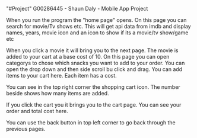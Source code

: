 "#Project" G00286445 - Shaun Daly - Mobile App Project

When you run the program the "home page" opens. On this page you can search for movie/Tv shows etc. This will get api data from imdb and display names, years, movie icon and an icon to show if its a movie/tv show/game etc

When you click a movie it will bring you to the next page. The movie is added to your cart at a base cost of 10. On this page you can open categorys to chose which snacks you want to add to your order. You can open the drop down and then side scroll bu click and drag. You can add items to your cart here. Each item has a cost. 

You can see in the top right corner the shopping cart icon. The number beside shows how many items are added. 

If you click the cart you it brings you to the cart page. You can see your order and total cost here. 

You can use the back button in top left corner to go back through the previous pages. 
